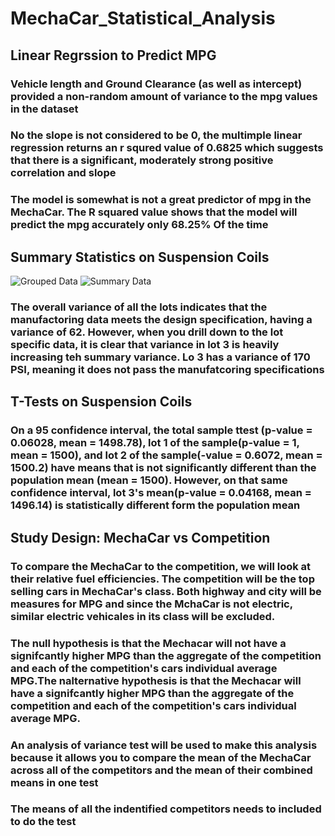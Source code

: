 # MechaCar_Statistical_Analysis

## Linear Regrssion to Predict MPG

### Vehicle length and Ground Clearance (as well as intercept) provided a non-random amount of variance to the mpg values in the dataset

### No the slope is not considered to be 0, the multimple linear regression returns an r squred value of  0.6825  which suggests that there is a significant, moderately strong positive correlation and slope

### The model is somewhat is not a great predictor of mpg in the MechaCar. The  R squared value shows that the model will predict the mpg accurately only 68.25% Of the time

## Summary Statistics on Suspension Coils

![Grouped Data](resources/grouped_data)
![Summary Data](resources/summary_data)

### The overall variance of all the lots indicates that the manufactoring data meets the design specification, having a variance of 62. However, when you drill down to the lot specific data, it is clear that variance in lot 3 is heavily increasing teh summary variance. Lo 3 has a variance of 170 PSI, meaning it does not pass the manufatcoring specifications

## T-Tests on Suspension Coils

### On a 95 confidence interval, the total sample ttest (p-value = 0.06028, mean = 1498.78), lot 1 of the sample(p-value = 1, mean = 1500), and lot 2 of the sample(-value = 0.6072, mean = 1500.2) have means that is not significantly different than the population mean (mean = 1500). However, on that same confidence interval, lot 3's mean(p-value = 0.04168, mean = 1496.14) is statistically different form the population mean

## Study Design: MechaCar vs Competition

### To compare the MechaCar to the competition, we will look at their relative fuel efficiencies. The competition will be the top selling cars in MechaCar's class. Both highway and city will be measures for MPG and since the MchaCar is not electric, similar electric vehicales in its class will be excluded.

### The null hypothesis is that the Mechacar will not have a signifcantly higher MPG than the aggregate of the competition and each of the competition's cars individual average MPG.The nalternative hypothesis is that the Mechacar will have a signifcantly higher MPG than the aggregate of the competition and each of the competition's cars individual average MPG.

### An analysis of variance test will be used to make this analysis because it allows you to compare the mean of the MechaCar across all of the competitors and the mean of their combined means in one test

### The means of all the indentified competitors needs to included to do the test
